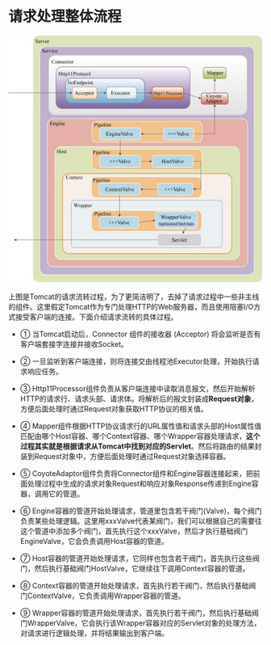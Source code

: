 # 请求处理整体流程

![image-20201026173116978](../../assets/image-20201026173116978.png)

上图是Tomcat的请求流转过程，为了更简洁明了，去掉了请求过程中一些非主线的组件。这里假定Tomcat作为专门处理HTTP的Web服务器，而且使用阻塞I/O方式接受客户端的连接。下面介绍请求流转的具体过程。

- ① 当Tomcat启动后，Connector 组件的接收器 (Acceptor) 将会监听是否有客户端套接字连接并接收Socket。

- ② 一旦监听到客户端连接，则将连接交由线程池Executor处理，开始执行请求响应任务。

- ③ Http11Processor组件负责从客户端连接中读取消息报文，然后开始解析HTTP的请求行、请求头部、请求体。将解析后的报文封装成**Request对象**，方便后面处理时通过Request对象获取HTTP协议的相关值。

- ④ Mapper组件根据HTTP协议请求行的URL属性值和请求头部的Host属性值匹配由哪个Host容器、哪个Context容器、哪个Wrapper容器处理请求，**这个过程其实就是根据请求从Tomcat中找到对应的Servlet**。然后将路由的结果封装到Request对象中，方便后面处理时通过Request对象选择容器。

- ⑤ CoyoteAdaptor组件负责将Connector组件和Engine容器连接起来，把前面处理过程中生成的请求对象Request和响应对象Response传递到Engine容器，调用它的管道。

- ⑥ Engine容器的管道开始处理请求，管道里包含若干阀门(Valve)，每个阀门负责某些处理逻辑。这里用xxxValve代表某阀门，我们可以根据自己的需要往这个管道中添加多个阀门，首先执行这个xxxValve，然后才执行基础阀门EngineValve，它会负责调用Host容器的管道。

- ⑦ Host容器的管道开始处理请求，它同样也包含若干阀门，首先执行这些阀门，然后执行基础阀门HostValve，它继续往下调用Context容器的管道。

- ⑧ Context容器的管道开始处理请求，首先执行若干阀门，然后执行基础阀门ContextValve，它负责调用Wrapper容器的管道。

- ⑨ Wrapper容器的管道开始处理请求，首先执行若干阀门，然后执行基础阀门WrapperValve，它会执行该Wrapper容器对应的Servlet对象的处理方法，对请求进行逻辑处理，并将结果输出到客户端。

  

